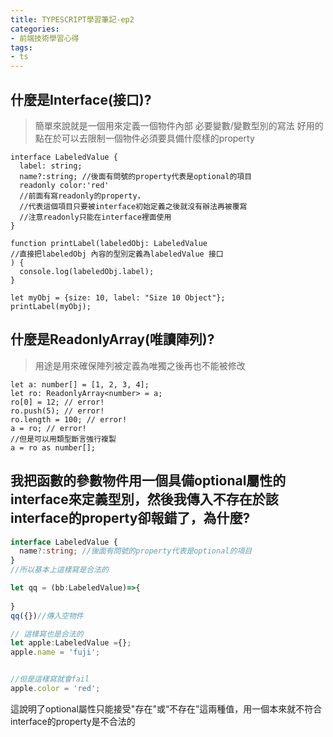 ```yaml
---
title: TYPESCRIPT學習筆記-ep2
categories: 
- 前端技術學習心得
tags:
- ts
---
```




## 什麼是Interface(接口)?

> 簡單來說就是一個用來定義一個物件內部 必要變數/變數型別的寫法
> 好用的點在於可以去限制一個物件必須要具備什麼樣的property

```typescript=
interface LabeledValue {
  label: string;
  name?:string; //後面有問號的property代表是optional的項目
  readonly color:'red'
  //前面有寫readonly的property，
  //代表這個項目只要被interface初始定義之後就沒有辦法再被覆寫
  //注意readonly只能在interface裡面使用
}

function printLabel(labeledObj: LabeledValue
//直接把labeledObj 內容的型別定義為labeledValue 接口 
) {
  console.log(labeledObj.label);
}

let myObj = {size: 10, label: "Size 10 Object"};
printLabel(myObj);
```

## 什麼是ReadonlyArray(唯讀陣列)?

> 用途是用來確保陣列被定義為唯獨之後再也不能被修改

```typescript=
let a: number[] = [1, 2, 3, 4];
let ro: ReadonlyArray<number> = a;
ro[0] = 12; // error!
ro.push(5); // error!
ro.length = 100; // error!
a = ro; // error!
//但是可以用類型斷言強行複製
a = ro as number[];
```

## 我把函數的參數物件用一個具備optional屬性的interface來定義型別，然後我傳入不存在於該interface的property卻報錯了，為什麼?

```typescript
interface LabeledValue {
  name?:string; //後面有問號的property代表是optional的項目
}
//所以基本上這樣寫是合法的

let qq = (bb:LabeledValue)=>{
    
}
qq({})//傳入空物件

// 這樣寫也是合法的
let apple:LabeledValue ={};
apple.name = 'fuji';


//但是這樣寫就會fail
apple.color = 'red';

```

這說明了optional屬性只能接受"存在"或“不存在”這兩種值，用一個本來就不符合interface的property是不合法的



